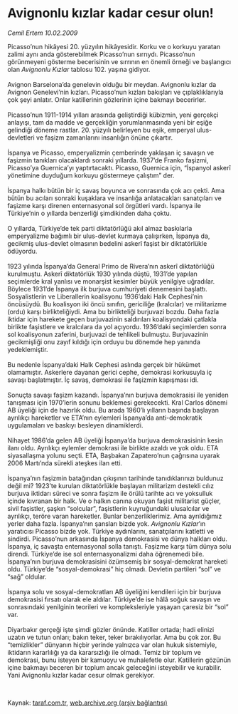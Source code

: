 # Avignonlu kızlar kadar cesur olun!

*Cemil Ertem 10.02.2009*

<div class="taraf_structure_2col_1zq">
<div class="margen_n">



 <p>Picasso’nun hikâyesi 20. yüzyılın hikâyesidir. Korku ve o korkuyu yaratan zalimi aynı anda gösterebilmek Picasso’nun sırrıydı. Picasso’nun görünmeyeni gösterme becerisinin ve sırrının en önemli örneği ve başlangıcı olan <i>Avignonlu Kızlar</i> tablosu 102. yaşına gidiyor. <br/><br/>Avignon Barselona’da genelevin olduğu bir meydan. Avignonlu kızlar da Avignon Genelevi’nin kızları. Picasso’nun kızları bakışları ve çıplaklıklarıyla çok şeyi anlatır. Onlar katillerinin gözlerinin içine bakmayı becerirler. <br/><br/>Picasso’nun 1911-1914 yılları arasında geliştirdiği kübizmin, yeni gerçekçi anlayışı, tam da madde ve gerçekliğin yorumlanmasında yeni bir eşiğe gelindiği döneme rastlar. 20. yüzyılı belirleyen bu eşik, emperyal ulus-devletleri ve faşizm zamanlarını insanlığın önüne çıkartır. <br/><br/>İspanya ve Picasso, emperyalizmin çemberinde yaklaşan iç savaşın ve faşizmin tanıkları olacaklardı sonraki yıllarda. 1937’de Franko faşizmi, Picasso’ya Guernica’yı yaptırtacaktı. Picasso, Guernica için, “İspanyol askerî yönetimine duyduğum korkuyu göstermeye çalıştım” der. <br/><br/>İspanya halkı bütün bir iç savaş boyunca ve sonrasında çok acı çekti. Ama bütün bu acıları sonraki kuşaklara ve insanlığa anlatacakları sanatçıları ve faşizme karşı direnen enternasyonal sol örgütleri vardı. İspanya ile Türkiye’nin o yıllarda benzerliği şimdikinden daha çoktu. <br/><br/>O yıllarda, Türkiye’de tek parti diktatörlüğü akıl almaz baskılarla emperyalizme bağımlı bir ulus-devlet kurmaya çalışırken, İspanya da, gecikmiş ulus-devlet olmasının bedelini askerî faşist bir diktatörlükle ödüyordu. <br/><br/>1923 yılında İspanya’da General Primo de Rivera’nın askerî diktatörlüğü kurulmuştu. Askerî diktatörlük 1930 yılında düştü, 1931’de yapılan seçimlerde kral yanlısı ve monarşist kesimler büyük yenilgiye uğradılar. Böylece 1931’de İspanya ilk burjuva cumhuriyeti denemesini başlattı. Sosyalistlerin ve Liberallerin koalisyonu 1936’daki Halk Cephesi’nin öncüsüydü. Bu koalisyon iki öncü sınıfın, gericiliğe (kralcılar) ve militarizme (ordu) karşı birlikteliğiydi. Ama bu birlikteliği burjuvazi bozdu. Daha fazla iktidar için harekete geçen burjuvazinin saldırıları koalisyondaki çatlakla birlikte faşistlere ve kralcılara da yol açıyordu. 1936’daki seçimlerden sonra sol koalisyonun zaferini, burjuvazi de tehlikeli bulmuştu. Burjuvazinin gecikmişliği onu zayıf kıldığı için orduyu bu dönemde hep yanında yedeklemiştir. <br/><br/>Bu nedenle İspanya’daki Halk Cephesi aslında gerçek bir hükümet olamamıştır. Askerlere dayanan gerici cephe, demokrasi korkusuyla iç savaşı başlatmıştır. İç savaş, demokrasi ile faşizmin kapışması idi. <br/><br/>Sonuçta savaşı faşizm kazandı. İspanya’nın burjuva demokrasisi ile yeniden tanışması için 1970’lerin sonunu beklemesi gerekecekti. Kral Carlos dönemi AB üyeliği için de hazırlık oldu. Bu arada 1960’lı yılların başında başlayan ayrılıkçı hareketler ve ETA’nın eylemleri İspanya’da anti-demokratik uygulamaları ve baskıyı besleyen dinamiklerdi. <br/><br/>Nihayet 1986’da gelen AB üyeliği İspanya’da burjuva demokrasisinin kesin ilanı oldu. Ayrılıkçı eylemler demokrasi ile birlikte azaldı ve yok oldu. ETA siyasallaşma yolunu seçti. ETA, Başbakan Zapatero’nun çağrısına uyarak 2006 Martı’nda sürekli ateşkes ilan etti. <br/><br/>İspanya’nın faşizmin batağından çıkışının tarihinde tanıdıklarınızı buldunuz değil mi? 1923’te kurulan diktatörlükle başlayan militarizm destekli cılız burjuva iktidarı süreci ve sonra faşizm ile örülü tarihte acı ve yoksulluk içinde kıvranan bir halk. Ve o halkın canına okuyan faşist militarist güçler, sivil faşistler, şaşkın “solcular”, faşistlerin kuyruğundaki ulusalcılar ve ayrılıkçı, teröre varan hareketler. Bunlar benzerliklerimiz. Ama ayrıldığımız yerler daha fazla. İspanya’nın şansları bizde yok. <i>Avignonlu Kızlar</i>’ın yaratıcısı Picasso bizde yok. Türkiye aydınlarını, sanatçılarını katletti ve sindirdi. Picasso’nun arkasında İspanya demokrasisi ve dünya halkları oldu. İspanya, iç savaşta enternasyonal solla tanıştı. Faşizme karşı tüm dünya solu direndi. Türkiye’de ise sol enternasyonalizmi daha öğrenemedi bile. İspanya’nın burjuva demokrasisini özümsemiş bir sosyal-demokrat hareketi oldu. Türkiye’de “sosyal-demokrasi” hiç olmadı. Devletin partileri “sol” ve “sağ” oldular. <br/><br/>İspanya solu ve sosyal-demokratları AB üyeliğini kendileri için bir burjuva demokrasisi fırsatı olarak ele aldılar. Türkiye’de ise hâlâ soğuk savaşın ve sonrasındaki yenilginin teorileri ve kompleksleriyle yaşayan çaresiz bir “sol” var. <br/><br/>Diyarbakır gerçeği işte şimdi gözler önünde. Katiller ortada; hadi elinizi uzatın ve tutun onları; bakın teker, teker bırakılıyorlar. Ama bu çok zor. Bu “temizlikler” dünyanın hiçbir yerinde yalnızca var olan hukuk sistemiyle, iktidarın kararlılığı ya da kararsızlığı ile olmadı. Temiz bir toplum ve demokrasi, bunu isteyen bir kamuoyu ve muhalefetle olur. Katillerin gözünün içine bakmayı beceren bir toplum ancak geleceğini isteyebilir ve kurabilir. Yani Avignonlu kızlar kadar cesur olmak gerekiyor.</p>

<br/>


<div id="taraf_not">
</div>

</div>


</div>

Kaynak: [taraf.com.tr](http://www.taraf.com.tr:80/makale/3958.htm), [web.archive.org (arşiv bağlantısı)](http://web.archive.org/web/20090307173857/http://www.taraf.com.tr:80/makale/3958.htm)
